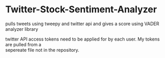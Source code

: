 # Twitter-Stock-Sentiment-Analyzer
pulls tweets using tweepy and twitter api and gives a score using VADER analyzer library

twitter API access tokens need to be applied for by each user. My tokens are pulled from a  
sepereate file not in the repository. 

